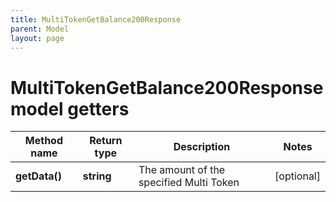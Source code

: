 ```yaml
---
title: MultiTokenGetBalance200Response
parent: Model
layout: page
---
```


# MultiTokenGetBalance200Response model getters

Method name | Return type | Description | Notes
------------ | ------------- | ------------- | -------------
**getData()** | **string** | The amount of the specified Multi Token | [optional]

